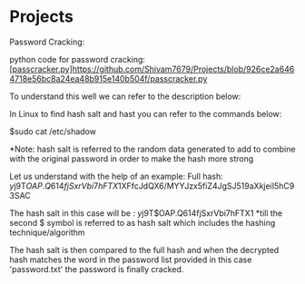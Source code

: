 # Projects
Password Cracking:

python code for password cracking: [[passcracker.py]](https://github.com/Shivam7679/Projects/blob/926ce2a6464718e56bc8a24ea48b915e140b504f/passcracker.py)https://github.com/Shivam7679/Projects/blob/926ce2a6464718e56bc8a24ea48b915e140b504f/passcracker.py

To understand this well we can refer to the description below:

In Linux to find hash salt and hast you can refer to the commands below:

$sudo cat /etc/shadow

*Note: hash salt is referred to the random data generated to add to combine with the original password in order to make the hash more strong

Let us understand with the help of an example:
Full hash: $y$j9T$OAP.Q614fjSxrVbi7hFTX1$XFfcJdQX6/MYYJzx5fiZ4JgSJ519aXkjeiI5hC93SAC

The hash salt in this case will be : $y$j9T$OAP.Q614fjSxrVbi7hFTX1
*till the second $ symbol is referred to as hash salt which includes the hashing technique/algorithm

The hash salt is then compared to the full hash and when the decrypted hash matches the word in the password list provided in this case 'password.txt' the password is finally cracked.

